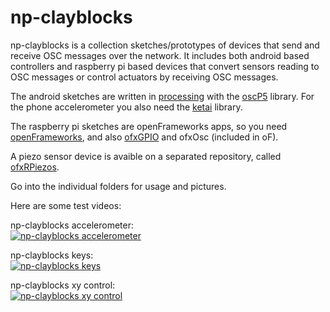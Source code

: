 np-clayblocks
==============
np-clayblocks is a collection sketches/prototypes of devices that send and receive OSC messages over the network. It includes both android based controllers and raspberry pi based devices that convert sensors reading to OSC messages or control actuators by receiving OSC messages. 

The android sketches are written in [processing](https://processing.org/) with the [oscP5](http://www.sojamo.de/libraries/oscP5/) library. For the phone accelerometer you also need the [ketai](http://ketai.org/) library.

The raspberry pi sketches are openFrameworks apps, so you need [openFrameworks](https://openframeworks.cc/), and also [ofxGPIO](https://github.com/kashimAstro/ofxGPIO) and ofxOsc (included in oF).

A piezo sensor device is avaible on a separated repository, called [ofxRPiezos](https://github.com/npisanti/ofxRPiezos).

Go into the individual folders for usage and pictures.

Here are some test videos:

np-clayblocks accelerometer:   
[![np-clayblocks accelerometer](https://i.vimeocdn.com/video/655229823_640.jpg)](https://vimeo.com/233808963 "np-clayblocks accelerometer")

np-clayblocks keys:   
[![np-clayblocks keys](https://i.vimeocdn.com/video/492707222_640.jpg)](https://vimeo.com/108844525 "np-clayblocks keys")

np-clayblocks xy control:   
[![np-clayblocks xy control](https://i.vimeocdn.com/video/492704537_640.jpg)](https://vimeo.com/108881498 "np-clayblocks xy control")
